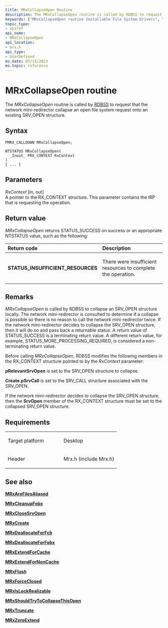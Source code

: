 ```yaml
---
title: MRxCollapseOpen Routine
description: The MRxCollapseOpen routine is called by RDBSS to request that the network mini-redirector collapse an open file system request onto an existing SRV\_OPEN structure.
keywords: ["MRxCollapseOpen routine Installable File System Drivers", "PMRX_CALLDOWN"]
topic_type:
- apiref
api_name:
- MRxCollapseOpen
api_location:
- mrx.h
api_type:
- UserDefined
ms.date: 03/13/2023
ms.topic: reference
---
```


# MRxCollapseOpen routine


The *MRxCollapseOpen* routine is called by [RDBSS](./the-rdbss-driver-and-library.md) to request that the network mini-redirector collapse an open file system request onto an existing SRV\_OPEN structure.

## Syntax

```ManagedCPlusPlus
PMRX_CALLDOWN MRxCollapseOpen;

NTSTATUS MRxCollapseOpen(
  _Inout_ PRX_CONTEXT RxContext
)
{ ... }
```

## Parameters

*RxContext* \[in, out\]  
A pointer to the RX\_CONTEXT structure. This parameter contains the IRP that is requesting the operation.

## Return value

*MRxCollapseOpen* returns STATUS\_SUCCESS on success or an appropriate NTSTATUS value, such as the following:

<table>
<colgroup>
<col width="50%" />
<col width="50%" />
</colgroup>
<thead>
<tr class="header">
<th align="left">Return code</th>
<th align="left">Description</th>
</tr>
</thead>
<tbody>
<tr class="odd">
<td align="left"><strong>STATUS_INSUFFICIENT_RESOURCES</strong></td>
<td align="left"><p>There were insufficient resources to complete the operation.</p></td>
</tr>
</tbody>
</table>

 

## Remarks

*MRxCollapseOpen* is called by RDBSS to collapse an SRV\_OPEN structure locally. The network mini-redirector is consulted to determine if a collapse is possible so there is no reason to call the network mini-redirector twice. If the network mini-redirector decides to collapse the SRV\_OPEN structure, then it will do so and pass back a returnable status. A return value of STATUS\_SUCCESS is a terminating return value. A different return value, for example, STATUS\_MORE\_PROCESSING\_REQUIRED, is considered a non-terminating return value.

Before calling *MRxCollapseOpen*, RDBSS modifies the following members in the RX\_CONTEXT structure pointed to by the *RxContext* parameter:

**pRelevantSrvOpen** is set to the SRV\_OPEN structure to collapse.

**Create.pSrvCall** is set to the SRV\_CALL structure associated with the SRV\_OPEN.

If the network mini-redirector decides to collapse the SRV\_OPEN structure, then the **SrvOpen** member of the RX\_CONTEXT structure must be set to the collapsed SRV\_OPEN structure.

## Requirements

<table>
<colgroup>
<col width="50%" />
<col width="50%" />
</colgroup>
<tbody>
<tr class="odd">
<td align="left"><p>Target platform</p></td>
<td align="left">Desktop</td>
</tr>
<tr class="even">
<td align="left"><p>Header</p></td>
<td align="left">Mrx.h (include Mrx.h)</td>
</tr>
</tbody>
</table>

## See also


[**MRxAreFilesAliased**](/windows-hardware/drivers/ddi/mrx/nc-mrx-pmrx_chkfcb_calldown)

[**MRxCleanupFobx**](/previous-versions/windows/hardware/drivers/ff549841(v=vs.85))

[**MRxCloseSrvOpen**](/windows-hardware/drivers/ddi/mrx/nc-mrx-pmrx_calldown)

[**MRxCreate**](mrxcreate.md)

[**MRxDeallocateForFcb**](/windows-hardware/drivers/ddi/mrx/nc-mrx-pmrx_deallocate_for_fcb)

[**MRxDeallocateForFobx**](/windows-hardware/drivers/ddi/mrx/nc-mrx-pmrx_deallocate_for_fobx)

[**MRxExtendForCache**](/windows-hardware/drivers/ddi/mrx/nc-mrx-pmrx_extendfile_calldown)

[**MRxExtendForNonCache**](mrxextendfornoncache.md)

[**MRxFlush**](mrxflush.md)

[**MRxForceClosed**](/windows-hardware/drivers/ddi/mrx/nc-mrx-pmrx_forceclosed_calldown)

[**MRxIsLockRealizable**](/windows-hardware/drivers/ddi/mrx/nc-mrx-pmrx_is_lock_realizable)

[**MRxShouldTryToCollapseThisOpen**](mrxshouldtrytocollapsethisopen.md)

[**MRxTruncate**](mrxtruncate.md)

[**MRxZeroExtend**](mrxzeroextend.md)

 

